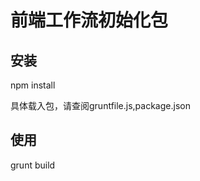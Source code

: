 ﻿<h1>前端工作流初始化包</h1>
<h2>安装</h2>
<p>npm install</p>
<p>具体载入包，请查阅gruntfile.js,package.json</p>
<h2>使用</h2>
<p>grunt build</p>
